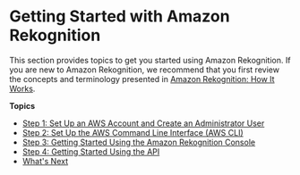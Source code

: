 # Getting Started with Amazon Rekognition<a name="getting-started"></a>

This section provides topics to get you started using Amazon Rekognition\. If you are new to Amazon Rekognition, we recommend that you first review the concepts and terminology presented in [Amazon Rekognition: How It Works](how-it-works.md)\. 

**Topics**
+ [Step 1: Set Up an AWS Account and Create an Administrator User](setting-up.md)
+ [Step 2: Set Up the AWS Command Line Interface \(AWS CLI\)](setup-awscli.md)
+ [Step 3: Getting Started Using the Amazon Rekognition Console](getting-started-console.md)
+ [Step 4: Getting Started Using the API](get-started-exercise.md)
+ [What's Next](whats-next.md)